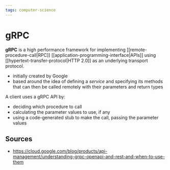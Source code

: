 ```yaml
---
tags: computer-science
---
```


# gRPC

**gRPC** is a high performance framework for implementing [[remote-procedure-call|RPC]] [[application-programming-interface|APIs]] using [[hypertext-transfer-protocol|HTTP 2.0]] as an underlying transport protocol.

- initially created by Google
- based around the idea of defining a _service_ and specifying its methods that can then be called remotely with their parameters and return types

A client uses a gRPC API by:

- deciding which procedure to call
- calculating the parameter values to use, if any
- using a code-generated stub to make the call, passing the parameter values

## Sources

- <https://cloud.google.com/blog/products/api-management/understanding-grpc-openapi-and-rest-and-when-to-use-them>
